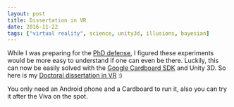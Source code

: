 ```yaml
---
layout: post
title: Dissertation in VR
date: 2016-11-22
tags: ["virtual reality", science, unity3d, illusions, bayesian]
---
```


While I was preparing for the [PhD defense](http://agostontorok.github.io/research/torok_agoston_thesis.pdf), I figured these experiments would be more easy to understand if one can even be there. Luckily, this can now be easily solved with the [Google Cardboard SDK](https://developers.google.com/vr/unity/) and Unity 3D. So here is my [Doctoral dissertation in VR](https://play.google.com/store/apps/details?id=com.Torok.Dissertation) :)

You only need an Android phone and a Cardboard to run it, also you can try it after the Viva on the spot. 